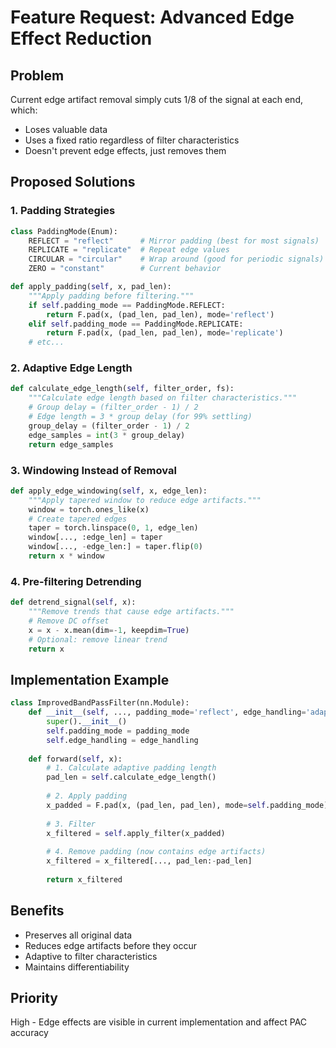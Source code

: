 # Feature Request: Advanced Edge Effect Reduction

## Problem
Current edge artifact removal simply cuts 1/8 of the signal at each end, which:
- Loses valuable data
- Uses a fixed ratio regardless of filter characteristics
- Doesn't prevent edge effects, just removes them

## Proposed Solutions

### 1. Padding Strategies
```python
class PaddingMode(Enum):
    REFLECT = "reflect"      # Mirror padding (best for most signals)
    REPLICATE = "replicate"  # Repeat edge values
    CIRCULAR = "circular"    # Wrap around (good for periodic signals)
    ZERO = "constant"        # Current behavior

def apply_padding(self, x, pad_len):
    """Apply padding before filtering."""
    if self.padding_mode == PaddingMode.REFLECT:
        return F.pad(x, (pad_len, pad_len), mode='reflect')
    elif self.padding_mode == PaddingMode.REPLICATE:
        return F.pad(x, (pad_len, pad_len), mode='replicate')
    # etc...
```

### 2. Adaptive Edge Length
```python
def calculate_edge_length(self, filter_order, fs):
    """Calculate edge length based on filter characteristics."""
    # Group delay = (filter_order - 1) / 2
    # Edge length = 3 * group delay (for 99% settling)
    group_delay = (filter_order - 1) / 2
    edge_samples = int(3 * group_delay)
    return edge_samples
```

### 3. Windowing Instead of Removal
```python
def apply_edge_windowing(self, x, edge_len):
    """Apply tapered window to reduce edge artifacts."""
    window = torch.ones_like(x)
    # Create tapered edges
    taper = torch.linspace(0, 1, edge_len)
    window[..., :edge_len] = taper
    window[..., -edge_len:] = taper.flip(0)
    return x * window
```

### 4. Pre-filtering Detrending
```python
def detrend_signal(self, x):
    """Remove trends that cause edge artifacts."""
    # Remove DC offset
    x = x - x.mean(dim=-1, keepdim=True)
    # Optional: remove linear trend
    return x
```

## Implementation Example
```python
class ImprovedBandPassFilter(nn.Module):
    def __init__(self, ..., padding_mode='reflect', edge_handling='adaptive'):
        super().__init__()
        self.padding_mode = padding_mode
        self.edge_handling = edge_handling
        
    def forward(self, x):
        # 1. Calculate adaptive padding length
        pad_len = self.calculate_edge_length()
        
        # 2. Apply padding
        x_padded = F.pad(x, (pad_len, pad_len), mode=self.padding_mode)
        
        # 3. Filter
        x_filtered = self.apply_filter(x_padded)
        
        # 4. Remove padding (now contains edge artifacts)
        x_filtered = x_filtered[..., pad_len:-pad_len]
        
        return x_filtered
```

## Benefits
- Preserves all original data
- Reduces edge artifacts before they occur
- Adaptive to filter characteristics
- Maintains differentiability

## Priority
High - Edge effects are visible in current implementation and affect PAC accuracy
